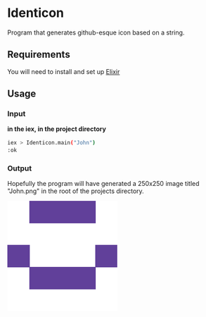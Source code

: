 # Identicon

Program that generates github-esque icon based on a string.

## Requirements
You will need to install and set up [Elixir](http://elixir-lang.org/install.html)

## Usage

### Input

**in the iex, in the project directory**

```bash
iex > Identicon.main("John")
:ok
```

### Output

Hopefully the program will have generated a 250x250 image titled "John.png" in the root of the projects directory.

![Example output](./output/John.png)
